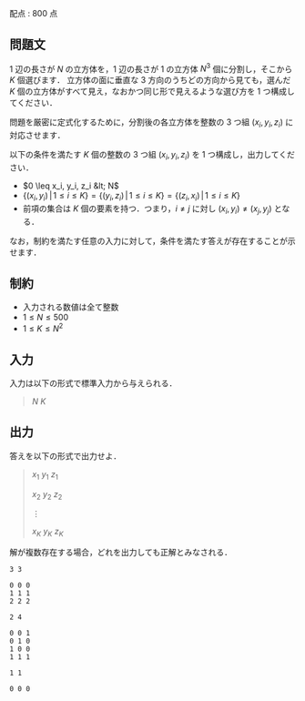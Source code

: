 配点 : $800$ 点

## 問題文

$1$ 辺の長さが $N$ の立方体を，$1$ 辺の長さが $1$ の立方体 $N^3$ 個に分割し，そこから $K$ 個選びます．
立方体の面に垂直な $3$ 方向のうちどの方向から見ても，選んだ $K$ 個の立方体がすべて見え，なおかつ同じ形で見えるような選び方を $1$ つ構成してください．

問題を厳密に定式化するために，分割後の各立方体を整数の $3$ つ組 $(x_i, y_i, z_i)$ に対応させます．

以下の条件を満たす $K$ 個の整数の $3$ つ組 $(x_i, y_i, z_i)$ を $1$ つ構成し，出力してください．

- $0 \leq x_i, y_i, z_i &lt; N$
- $\left\lbrace (x_i, y_i) \, \middle| \, 1 \le i \le K \right\rbrace = \left\lbrace (y_i, z_i) \, \middle| \, 1 \le i \le K \right\rbrace = \left\lbrace (z_i, x_i) \, \middle| \, 1 \le i \le K \right\rbrace$
- 前項の集合は $K$ 個の要素を持つ．つまり，$i \neq j$ に対し $(x_i, y_i) \neq (x_j, y_j)$ となる．

なお，制約を満たす任意の入力に対して，条件を満たす答えが存在することが示せます．

## 制約

- 入力される数値は全て整数
- $1 \leq N \leq 500$
- $1 \leq K \leq N^2$

## 入力

入力は以下の形式で標準入力から与えられる．

> $N$ $K$

## 出力

答えを以下の形式で出力せよ．

> $x_1$ $y_1$ $z_1$
> 
> $x_2$ $y_2$ $z_2$
> 
> $\vdots$
> 
> $x_K$ $y_K$ $z_K$

解が複数存在する場合，どれを出力しても正解とみなされる．

```input1
3 3
```

```output1
0 0 0
1 1 1
2 2 2
```

```input2
2 4
```

```output2
0 0 1
0 1 0
1 0 0
1 1 1
```

```input3
1 1
```

```output3
0 0 0
```
